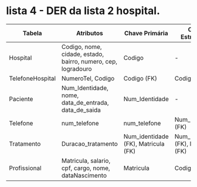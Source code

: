 # lista 4 - DER da lista 2 hospital.

| Tabela             | Atributos                                | Chave Primária | Chave Estrangeira |
|--------------------|------------------------------------------|----------------|-------------------|
| Hospital           | Codigo, nome, cidade, estado, bairro, numero, cep, logradouro | Codigo | -                 |
| TelefoneHospital   | NumeroTel, Codigo                       | Codigo (FK) | Codigo (FK)        |
| Paciente           | Num_Identidade, nome, data_de_entrada, data_de_saida | Num_Identidade | -                 |
| Telefone           | num_telefone             | num_telefone | Num_identidade (FK) |
| Tratamento         | Duracao_tratamento | Num_identidade (FK), Matricula (FK) | Num_identidade (FK), Matricula (FK) |
| Profissional       | Matricula, salario, cpf, cargo, nome, dataNascimento | Matricula | Codigo (FK)        |
